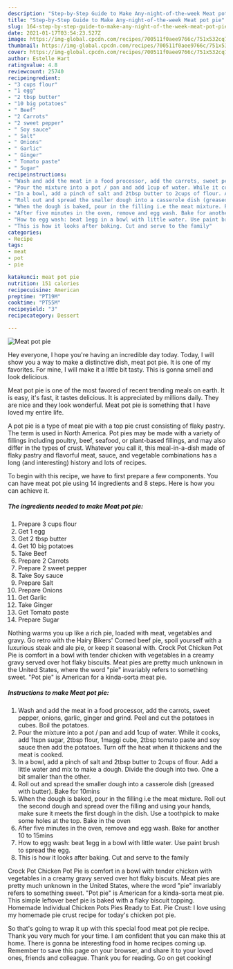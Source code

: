 ```yaml
---
description: "Step-by-Step Guide to Make Any-night-of-the-week Meat pot pie"
title: "Step-by-Step Guide to Make Any-night-of-the-week Meat pot pie"
slug: 164-step-by-step-guide-to-make-any-night-of-the-week-meat-pot-pie
date: 2021-01-17T03:54:23.527Z
image: https://img-global.cpcdn.com/recipes/700511f0aee9766c/751x532cq70/meat-pot-pie-recipe-main-photo.jpg
thumbnail: https://img-global.cpcdn.com/recipes/700511f0aee9766c/751x532cq70/meat-pot-pie-recipe-main-photo.jpg
cover: https://img-global.cpcdn.com/recipes/700511f0aee9766c/751x532cq70/meat-pot-pie-recipe-main-photo.jpg
author: Estelle Hart
ratingvalue: 4.8
reviewcount: 25740
recipeingredient:
- "3 cups flour"
- "1 egg"
- "2 tbsp butter"
- "10 big potatoes"
- " Beef"
- "2 Carrots"
- "2 sweet pepper"
- " Soy sauce"
- " Salt"
- " Onions"
- " Garlic"
- " Ginger"
- " Tomato paste"
- " Sugar"
recipeinstructions:
- "Wash and add the meat in a food processor, add the carrots, sweet pepper, onions, garlic, ginger and grind. Peel and cut the potatoes in cubes. Boil the potatoes."
- "Pour the mixture into a pot / pan and add 1cup of water. While it cooks, add 1tspn sugar, 2tbsp flour, 1maggi cube, 2tbsp tomato paste and soy sauce then add the potatoes. Turn off the heat when it thickens and the meat is cooked."
- "In a bowl, add a pinch of salt and 2tbsp butter to 2cups of flour. Add a little water and mix to make a dough. Divide the dough into two. One a bit smaller than the other."
- "Roll out and spread the smaller dough into a casserole dish (greased with butter). Bake for 10mins"
- "When the dough is baked, pour in the filling i.e the meat mixture. Roll out the second dough and spread over the filling and using your hands, make sure it meets the first dough in the dish. Use a toothpick to make some holes at the top. Bake in the oven"
- "After five minutes in the oven, remove and egg wash. Bake for another 10 to 15mins"
- "How to egg wash: beat 1egg in a bowl with little water. Use paint brush to spread the egg."
- "This is how it looks after baking. Cut and serve to the family"
categories:
- Recipe
tags:
- meat
- pot
- pie

katakunci: meat pot pie 
nutrition: 151 calories
recipecuisine: American
preptime: "PT19M"
cooktime: "PT55M"
recipeyield: "3"
recipecategory: Dessert

---
```



![Meat pot pie](https://img-global.cpcdn.com/recipes/700511f0aee9766c/751x532cq70/meat-pot-pie-recipe-main-photo.jpg)

Hey everyone, I hope you're having an incredible day today. Today, I will show you a way to make a distinctive dish, meat pot pie. It is one of my favorites. For mine, I will make it a little bit tasty. This is gonna smell and look delicious.

Meat pot pie is one of the most favored of recent trending meals on earth. It is easy, it's fast, it tastes delicious. It is appreciated by millions daily. They are nice and they look wonderful. Meat pot pie is something that I have loved my entire life.

A pot pie is a type of meat pie with a top pie crust consisting of flaky pastry. The term is used in North America. Pot pies may be made with a variety of fillings including poultry, beef, seafood, or plant-based fillings, and may also differ in the types of crust. Whatever you call it, this meal-in-a-dish made of flaky pastry and flavorful meat, sauce, and vegetable combinations has a long (and interesting) history and lots of recipes.


To begin with this recipe, we have to first prepare a few components. You can have meat pot pie using 14 ingredients and 8 steps. Here is how you can achieve it.

<!--inarticleads1-->

##### The ingredients needed to make Meat pot pie:

1. Prepare 3 cups flour
1. Get 1 egg
1. Get 2 tbsp butter
1. Get 10 big potatoes
1. Take  Beef
1. Prepare 2 Carrots
1. Prepare 2 sweet pepper
1. Take  Soy sauce
1. Prepare  Salt
1. Prepare  Onions
1. Get  Garlic
1. Take  Ginger
1. Get  Tomato paste
1. Prepare  Sugar


Nothing warms you up like a rich pie, loaded with meat, vegetables and gravy. Go retro with the Hairy Bikers&#39; Corned beef pie, spoil yourself with a luxurious steak and ale pie, or keep it seasonal with. Crock Pot Chicken Pot Pie is comfort in a bowl with tender chicken with vegetables in a creamy gravy served over hot flaky biscuits. Meat pies are pretty much unknown in the United States, where the word &#34;pie&#34; invariably refers to something sweet. &#34;Pot pie&#34; is American for a kinda-sorta meat pie. 

<!--inarticleads2-->

##### Instructions to make Meat pot pie:

1. Wash and add the meat in a food processor, add the carrots, sweet pepper, onions, garlic, ginger and grind. Peel and cut the potatoes in cubes. Boil the potatoes.
1. Pour the mixture into a pot / pan and add 1cup of water. While it cooks, add 1tspn sugar, 2tbsp flour, 1maggi cube, 2tbsp tomato paste and soy sauce then add the potatoes. Turn off the heat when it thickens and the meat is cooked.
1. In a bowl, add a pinch of salt and 2tbsp butter to 2cups of flour. Add a little water and mix to make a dough. Divide the dough into two. One a bit smaller than the other.
1. Roll out and spread the smaller dough into a casserole dish (greased with butter). Bake for 10mins
1. When the dough is baked, pour in the filling i.e the meat mixture. Roll out the second dough and spread over the filling and using your hands, make sure it meets the first dough in the dish. Use a toothpick to make some holes at the top. Bake in the oven
1. After five minutes in the oven, remove and egg wash. Bake for another 10 to 15mins
1. How to egg wash: beat 1egg in a bowl with little water. Use paint brush to spread the egg.
1. This is how it looks after baking. Cut and serve to the family


Crock Pot Chicken Pot Pie is comfort in a bowl with tender chicken with vegetables in a creamy gravy served over hot flaky biscuits. Meat pies are pretty much unknown in the United States, where the word &#34;pie&#34; invariably refers to something sweet. &#34;Pot pie&#34; is American for a kinda-sorta meat pie. This simple leftover beef pie is baked with a flaky biscuit topping. Homemade Individual Chicken Pots Pies Ready to Eat. Pie Crust: I love using my homemade pie crust recipe for today&#39;s chicken pot pie. 

So that's going to wrap it up with this special food meat pot pie recipe. Thank you very much for your time. I am confident that you can make this at home. There is gonna be interesting food in home recipes coming up. Remember to save this page on your browser, and share it to your loved ones, friends and colleague. Thank you for reading. Go on get cooking!
